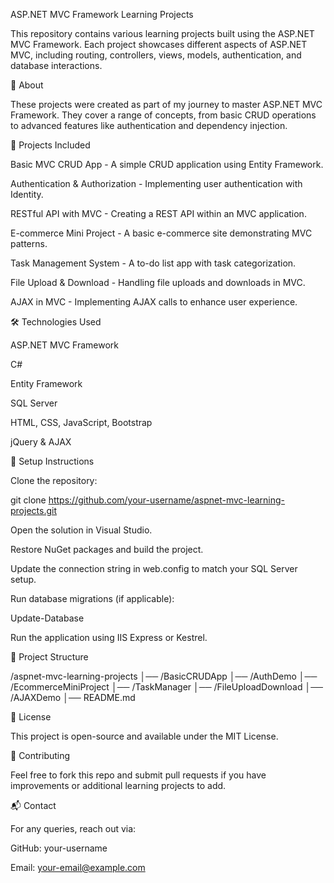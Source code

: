 ASP.NET MVC Framework Learning Projects

This repository contains various learning projects built using the ASP.NET MVC Framework. Each project showcases different aspects of ASP.NET MVC, including routing, controllers, views, models, authentication, and database interactions.

📌 About

These projects were created as part of my journey to master ASP.NET MVC Framework. They cover a range of concepts, from basic CRUD operations to advanced features like authentication and dependency injection.

🚀 Projects Included

Basic MVC CRUD App - A simple CRUD application using Entity Framework.

Authentication & Authorization - Implementing user authentication with Identity.

RESTful API with MVC - Creating a REST API within an MVC application.

E-commerce Mini Project - A basic e-commerce site demonstrating MVC patterns.

Task Management System - A to-do list app with task categorization.

File Upload & Download - Handling file uploads and downloads in MVC.

AJAX in MVC - Implementing AJAX calls to enhance user experience.

🛠 Technologies Used

ASP.NET MVC Framework

C#

Entity Framework

SQL Server

HTML, CSS, JavaScript, Bootstrap

jQuery & AJAX

🔧 Setup Instructions

Clone the repository:

git clone https://github.com/your-username/aspnet-mvc-learning-projects.git

Open the solution in Visual Studio.

Restore NuGet packages and build the project.

Update the connection string in web.config to match your SQL Server setup.

Run database migrations (if applicable):

Update-Database

Run the application using IIS Express or Kestrel.

📂 Project Structure

/aspnet-mvc-learning-projects
│── /BasicCRUDApp
│── /AuthDemo
│── /EcommerceMiniProject
│── /TaskManager
│── /FileUploadDownload
│── /AJAXDemo
│── README.md

📜 License

This project is open-source and available under the MIT License.

🙌 Contributing

Feel free to fork this repo and submit pull requests if you have improvements or additional learning projects to add.

📬 Contact

For any queries, reach out via:

GitHub: your-username

Email: your-email@example.com
